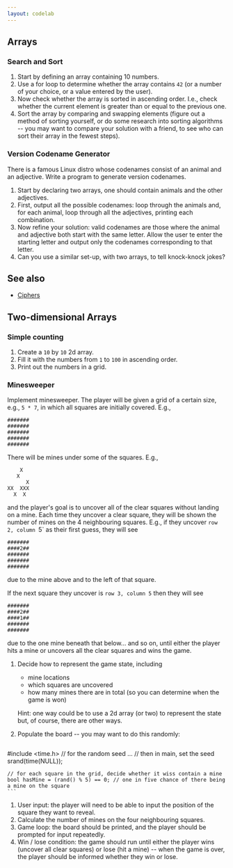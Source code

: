 ```yaml
---
layout: codelab
---
```


## Arrays

### Search and Sort

1. Start by defining an array containing 10 numbers.
1. Use a for loop to determine whether the array contains `42` (or a number of your choice, or a value entered by the user).
1. Now check whether the array is sorted in ascending order. I.e., check whether the current element is greater than or equal to the previous one.
1. Sort the array by comparing and swapping elements (figure out a method of sorting yourself, or do some research into sorting algorithms -- you may want to compare your solution with a friend, to see who can sort their array in the fewest steps).

### Version Codename Generator

There is a famous Linux distro whose codenames consist of an animal and an adjective. Write a program to generate version codenames.

1. Start by declaring two arrays, one should contain animals and the other adjectives.
1. First, output all the possible codenames: loop through the animals and, for each animal, loop through all the adjectives, printing each combination.
1. Now refine your solution: valid codenames are those where the animal and adjective both start with the same letter. Allow the user te enter the starting letter and output only the codenames corresponding to that letter.
1. Can you use a similar set-up, with two arrays, to tell knock-knock jokes?

## See also

- [Ciphers](./ciphers)

## Two-dimensional Arrays

### Simple counting

1. Create a `10` by `10` 2d array.
1. Fill it with the numbers from `1` to `100` in ascending order.
1. Print out the numbers in a grid.

### Minesweeper

Implement minesweeper.
The player will be given a grid of a certain size, e.g., `5 * 7`, in which all squares are initially covered. E.g.,
```
#######
#######
#######
#######
#######
```
There will be mines under some of the squares. E.g.,
```
    X
   X
      X
XX  XXX
  X  X
```
and the player's goal is to uncover all of the clear squares without landing on a mine.
Each time they uncover a clear square, they will be shown the number of mines on the 4 neighbouring squares. E.g., if they uncover `row 2, column `5` as their first guess, they will see
```
#######
####2##
#######
#######
#######
```
due to the mine above and to the left of that square.

If the next square they uncover is `row 3, column 5` then they will see
```
#######
####2##
####1##
#######
#######
```
due to the one mine beneath that below... and so on, until either the player hits a mine or uncovers all the clear squares and wins the game.

1. Decide how to represent the game state, including

    - mine locations
    - which squares are uncovered
    - how many mines there are in total (so you can determine when the game is won)

    Hint: one way could be to use a 2d array (or two) to represent the state but, of course, there are other ways.

1. Populate the board -- you may want to do this randomly:

    ```c++
#include <time.h> // for the random seed
...
    // then in main, set the seed
    srand(time(NULL));

    // for each square in the grid, decide whether it wiss contain a mine
    bool hasMine = (rand() % 5) == 0; // one in five chance of there being a mine on the square
    ```

1. User input: the player will need to be able to input the position of the square they want to reveal.
1. Calculate the number of mines on the four neighbouring squares.
1. Game loop: the board should be printed, and the player should be prompted for input repeatedly.
1. Win / lose condition: the game should run until either the player wins (uncover all clear squares) or lose (hit a mine) -- when the game is over, the player should be informed whether they win or lose.


